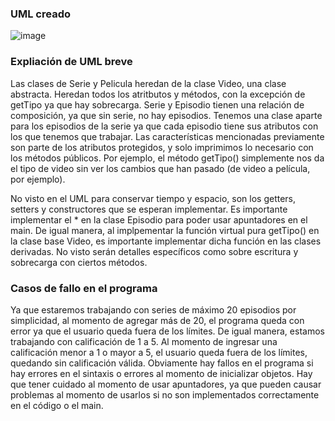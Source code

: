 ### UML creado
![image](https://github.com/user-attachments/assets/bee2aa77-4948-45c6-88bd-1ff807a004ce)

### Expliación de UML breve
Las clases de Serie y Pelicula heredan de la clase Video, una clase abstracta. Heredan todos los atritbutos y métodos, con la excepción de getTipo ya que hay sobrecarga. Serie y Episodio tienen una relación de 
composición, ya que sin serie, no hay episodios. Tenemos una clase aparte para los episodios de la serie ya que cada episodio tiene sus atributos con los que tenemos que trabajar. Las características mencionadas 
previamente son parte de los atributos protegidos, y solo imprimimos lo necesario con los métodos públicos. Por ejemplo, el método getTipo() simplemente nos da el tipo de video sin ver los cambios que 
han pasado (de video a película, por ejemplo). 

No visto en el UML para conservar tiempo y espacio, son los getters, setters y constructores que se esperan implementar. Es importante implementar el * en 
la clase Episodio para poder usar apuntadores en el main. De igual manera, al implpementar la función virtual pura getTipo() en la clase base Video, es importante implementar dicha función en las clases derivadas.
No visto serán detalles específicos como sobre escritura y sobrecarga con ciertos métodos. 

### Casos de fallo en el programa 
Ya que estaremos trabajando con series de máximo 20 episodios por simplicidad, al momento de agregar más de 20, el programa queda con error ya que el usuario queda fuera de los límites. De igual manera, estamos trabajando con calificación de 1 a 5. Al momento de ingresar una calificación menor a 1 o mayor a 5, el usuario queda fuera de los límites, quedando sin calificación válida. Obviamente hay fallos en el programa si hay errores en el sintaxis o errores al momento de inicializar objetos. Hay que tener cuidado al momento de usar apuntadores, ya que pueden causar problemas al momento de usarlos si no son implementados correctamente en el código o el main.
